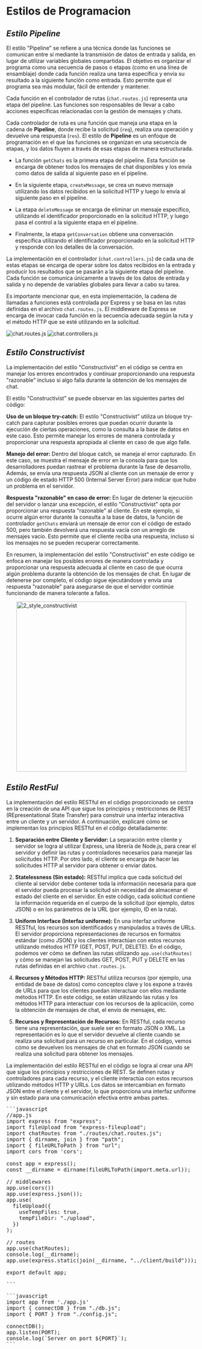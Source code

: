 
# Estilos de Programacion
## _Estilo Pipeline_

El estilo "Pipeline" se refiere a una técnica donde las funciones se comunican entre sí mediante la transmisión de datos de entrada y salida, en lugar de utilizar variables globales compartidas. El objetivo es organizar el programa como una secuencia de pasos o etapas (como en una línea de ensamblaje) donde cada función realiza una tarea específica y envía su resultado a la siguiente función como entrada. Esto permite que el programa sea más modular, fácil de entender y mantener.

Cada función en el controlador de rutas (`chat.routes.js`) representa una etapa del pipeline. Las funciones son responsables de llevar a cabo acciones específicas relacionadas con la gestión de mensajes y chats.

Cada controlador de ruta es una función que maneja una etapa en la cadena de **Pipeline**, donde recibe la solicitud (`req`), realiza una operación y devuelve una respuesta (`res`). El estilo de **Pipeline** es un enfoque de programación en el que las funciones se organizan en una secuencia de etapas, y los datos fluyen a través de esas etapas de manera estructurada.

- La función `getChats` es la primera etapa del pipeline. Esta función se encarga de obtener todos los mensajes de chat disponibles y los envía como datos de salida al siguiente paso en el pipeline.

- En la siguiente etapa, `createMessage`, se crea un nuevo mensaje utilizando los datos recibidos en la solicitud HTTP y luego lo envía al siguiente paso en el pipeline.

- La etapa `deleteMessage` se encarga de eliminar un mensaje específico, utilizando el identificador proporcionado en la solicitud HTTP, y luego pasa el control a la siguiente etapa en el pipeline.

- Finalmente, la etapa `getConversation` obtiene una conversación específica utilizando el identificador proporcionado en la solicitud HTTP y responde con los detalles de la conversación.

La implementación en el controlador (`chat.controllers.js`) de cada una de estas etapas se encarga de operar sobre los datos recibidos en la entrada y producir los resultados que se pasarán a la siguiente etapa del pipeline. Cada función se comunica únicamente a través de los datos de entrada y salida y no depende de variables globales para llevar a cabo su tarea.

Es importante mencionar que, en esta implementación, la cadena de llamadas a funciones está controlada por Express y se basa en las rutas definidas en el archivo `chat.routes.js`. El middleware de Express se encarga de invocar cada función en la secuencia adecuada según la ruta y el método HTTP que se esté utilizando en la solicitud.

![chat.routes.js](1_style_pipeline.png)
![chat.controllers.js](1_style_pipeline_2.png)

## _Estilo Constructivist_
La implementación del estilo "Constructivist" en el código se centra en manejar los errores encontrados y continuar proporcionando una respuesta "razonable" incluso si algo falla durante la obtención de los mensajes de chat.

El estilo "Constructivist" se puede observar en las siguientes partes del código:

**Uso de un bloque try-catch:**
El estilo "Constructivist" utiliza un bloque try-catch para capturar posibles errores que puedan ocurrir durante la ejecución de ciertas operaciones, como la consulta a la base de datos en este caso. Esto permite manejar los errores de manera controlada y proporcionar una respuesta apropiada al cliente en caso de que algo falle.

**Manejo del error:**
Dentro del bloque catch, se maneja el error capturado. En este caso, se muestra el mensaje de error en la consola para que los desarrolladores puedan rastrear el problema durante la fase de desarrollo. Además, se envía una respuesta JSON al cliente con un mensaje de error y un código de estado HTTP 500 (Internal Server Error) para indicar que hubo un problema en el servidor.

**Respuesta "razonable" en caso de error:**
En lugar de detener la ejecución del servidor o lanzar una excepción, el estilo "Constructivist" opta por proporcionar una respuesta "razonable" al cliente. En este ejemplo, si ocurre algún error durante la consulta a la base de datos, la función de controlador `getChats` enviará un mensaje de error con el código de estado 500, pero también devolverá una respuesta vacía con un arreglo de mensajes vacío. Esto permite que el cliente reciba una respuesta, incluso si los mensajes no se pueden recuperar correctamente.

En resumen, la implementación del estilo "Constructivist" en este código se enfoca en manejar los posibles errores de manera controlada y proporcionar una respuesta adecuada al cliente en caso de que ocurra algún problema durante la obtención de los mensajes de chat. En lugar de detenerse por completo, el código sigue ejecutándose y envía una respuesta "razonable" para asegurarse de que el servidor continúe funcionando de manera tolerante a fallos.

<!-- Centrar la imagen y darle dimensiones -->
<div style="display: flex; justify-content: center;">
  <img src="2_style_constructivist.png" alt="2_style_constructivist" style="width: 450px;">
</div>

## _Estilo RestFul_
La implementación del estilo RESTful en el código proporcionado se centra en la creación de una API que sigue los principios y restricciones de REST (REpresentational State Transfer) para construir una interfaz interactiva entre un cliente y un servidor. A continuación, explicaré cómo se implementan los principios RESTful en el código detalladamente:

1. **Separación entre Cliente y Servidor:**
La separación entre cliente y servidor se logra al utilizar Express, una librería de Node.js, para crear el servidor y definir las rutas y controladores necesarios para manejar las solicitudes HTTP. Por otro lado, el cliente se encarga de hacer las solicitudes HTTP al servidor para obtener o enviar datos.

2. **Statelessness (Sin estado):**
RESTful implica que cada solicitud del cliente al servidor debe contener toda la información necesaria para que el servidor pueda procesar la solicitud sin necesidad de almacenar el estado del cliente en el servidor. En este código, cada solicitud contiene la información requerida en el cuerpo de la solicitud (por ejemplo, datos JSON) o en los parámetros de la URL (por ejemplo, ID en la ruta).

3. **Uniform Interface (Interfaz uniforme):**
En una interfaz uniforme RESTful, los recursos son identificados y manipulados a través de URLs. El servidor proporciona representaciones de recursos en formatos estándar (como JSON) y los clientes interactúan con estos recursos utilizando métodos HTTP (GET, POST, PUT, DELETE). En el código, podemos ver cómo se definen las rutas utilizando `app.use(chatRoutes)` y cómo se manejan las solicitudes GET, POST, PUT y DELETE en las rutas definidas en el archivo `chat.routes.js`.

4. **Recursos y Métodos HTTP:**
RESTful utiliza recursos (por ejemplo, una entidad de base de datos) como conceptos clave y los expone a través de URLs para que los clientes puedan interactuar con ellos mediante métodos HTTP. En este código, se están utilizando las rutas y los métodos HTTP para interactuar con los recursos de la aplicación, como la obtención de mensajes de chat, el envío de mensajes, etc.

5. **Recursos y Representación de Recursos:**
En RESTful, cada recurso tiene una representación, que suele ser en formato JSON o XML. La representación es lo que el servidor devuelve al cliente cuando se realiza una solicitud para un recurso en particular. En el código, vemos cómo se devuelven los mensajes de chat en formato JSON cuando se realiza una solicitud para obtener los mensajes.

La implementación del estilo RESTful en el código se logra al crear una API que sigue los principios y restricciones de REST. Se definen rutas y controladores para cada recurso, y el cliente interactúa con estos recursos utilizando métodos HTTP y URLs. Los datos se intercambian en formato JSON entre el cliente y el servidor, lo que proporciona una interfaz uniforme y sin estado para una comunicación efectiva entre ambas partes.

<pre>
```javascript
//app.js
import express from "express";
import fileUpload from "express-fileupload";
import chatRoutes from "./routes/chat.routes.js";
import { dirname, join } from "path";
import { fileURLToPath } from "url";
import cors from 'cors';

const app = express();
const __dirname = dirname(fileURLToPath(import.meta.url));

// middlewares
app.use(cors())
app.use(express.json());
app.use(
  fileUpload({
    useTempFiles: true,
    tempFileDir: "./upload",
  })
);

// routes
app.use(chatRoutes);
console.log(__dirname);
app.use(express.static(join(__dirname, "../client/build")));

export default app;

```
</pre>
<pre>
```javascript
import app from './app.js'
import { connectDB } from "./db.js";
import { PORT } from "./config.js";

connectDB();
app.listen(PORT);
console.log(`Server on port ${PORT}`);
```
</pre>
